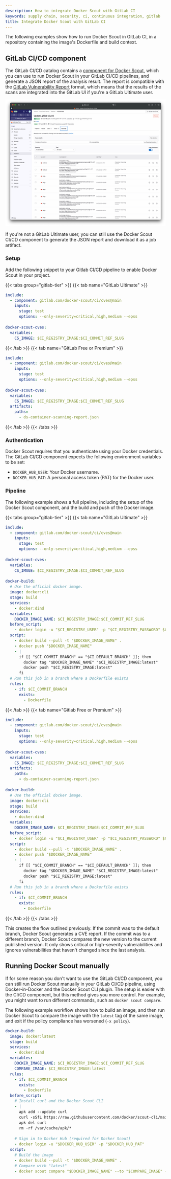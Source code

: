 ```yaml
---
description: How to integrate Docker Scout with GitLab CI
keywords: supply chain, security, ci, continuous integration, gitlab
title: Integrate Docker Scout with GitLab CI
---
```


The following examples show how to run Docker Scout in GitLab CI, in a
repository containing the image's Dockerfile and build context.

## GitLab CI/CD component

The GitLab CI/CD catalog contains a [component for Docker Scout](https://gitlab.com/explore/catalog/docker-scout/ci),
which you can use to run Docker Scout in your GitLab CI/CD pipelines, and
generate a JSON report of the analysis result. The report is compatible with
the [GitLab Vulnerability Report](https://docs.gitlab.com/ee/user/application_security/vulnerability_report/)
format, which means that the results of the scans are integrated into the
GitLab UI if you're a GitLab Ultimate user.

![GitLab security scanner integration results](../../images/gitlab-security-scanner-integration.png)

If you're not a GitLab Ultimate user, you can still use the Docker Scout CI/CD
component to generate the JSON report and download it as a job artifact.

### Setup

Add the following snippet to your Gitlab CI/CD pipeline to enable Docker Scout in your project.

{{< tabs group="gitlab-tier" >}}
{{< tab name="GitLab Ultimate" >}}

```yaml {title=".gitlab-ci.yml"}
include:
  - component: gitlab.com/docker-scout/ci/cves@main
    inputs:
      stage: test
      options: --only-severity=critical,high,medium --epss

docker-scout-cves:
  variables:
    CS_IMAGE: $CI_REGISTRY_IMAGE:$CI_COMMIT_REF_SLUG
```

{{< /tab >}}
{{< tab name="GitLab Free or Premium" >}}

```yaml {title=".gitlab-ci.yml"}
include:
  - component: gitlab.com/docker-scout/ci/cves@main
    inputs:
      stage: test
      options: --only-severity=critical,high,medium --epss

docker-scout-cves:
  variables:
    CS_IMAGE: $CI_REGISTRY_IMAGE:$CI_COMMIT_REF_SLUG
  artifacts:
    paths:
      - ds-container-scanning-report.json
```

{{< /tab >}}
{{< /tabs >}}

### Authentication

Docker Scout requires that you authenticate using your Docker credentials.
The GitLab CI/CD component expects the following environment variables to be set:

- `DOCKER_HUB_USER`: Your Docker username.
- `DOCKER_HUB_PAT`: A personal access token (PAT) for the Docker user.

### Pipeline

The following example shows a full pipeline, including the setup of the Docker
Scout component, and the build and push of the Docker image.

{{< tabs group="gitlab-tier" >}}
{{< tab name="GitLab Ultimate" >}}

```yaml {title=".gitlab-ci.yml"}
include:
  - component: gitlab.com/docker-scout/ci/cves@main
    inputs:
      stage: test
      options: --only-severity=critical,high,medium --epss

docker-scout-cves:
  variables:
    CS_IMAGE: $CI_REGISTRY_IMAGE:$CI_COMMIT_REF_SLUG

docker-build:
  # Use the official docker image.
  image: docker:cli
  stage: build
  services:
    - docker:dind
  variables:
    DOCKER_IMAGE_NAME: $CI_REGISTRY_IMAGE:$CI_COMMIT_REF_SLUG
  before_script:
    - docker login -u "$CI_REGISTRY_USER" -p "$CI_REGISTRY_PASSWORD" $CI_REGISTRY
  script:
    - docker build --pull -t "$DOCKER_IMAGE_NAME" .
    - docker push "$DOCKER_IMAGE_NAME"
    - |
      if [[ "$CI_COMMIT_BRANCH" == "$CI_DEFAULT_BRANCH" ]]; then
        docker tag "$DOCKER_IMAGE_NAME" "$CI_REGISTRY_IMAGE:latest"
        docker push "$CI_REGISTRY_IMAGE:latest"
      fi
  # Run this job in a branch where a Dockerfile exists
  rules:
    - if: $CI_COMMIT_BRANCH
      exists:
        - Dockerfile
```

{{< /tab >}}
{{< tab name="Gitlab Free or Premium" >}}

```yaml {title=".gitlab-ci.yml"}
include:
  - component: gitlab.com/docker-scout/ci/cves@main
    inputs:
      stage: test
      options: --only-severity=critical,high,medium --epss

docker-scout-cves:
  variables:
    CS_IMAGE: $CI_REGISTRY_IMAGE:$CI_COMMIT_REF_SLUG
  artifacts:
    paths:
      - ds-container-scanning-report.json

docker-build:
  # Use the official docker image.
  image: docker:cli
  stage: build
  services:
    - docker:dind
  variables:
    DOCKER_IMAGE_NAME: $CI_REGISTRY_IMAGE:$CI_COMMIT_REF_SLUG
  before_script:
    - docker login -u "$CI_REGISTRY_USER" -p "$CI_REGISTRY_PASSWORD" $CI_REGISTRY
  script:
    - docker build --pull -t "$DOCKER_IMAGE_NAME" .
    - docker push "$DOCKER_IMAGE_NAME"
    - |
      if [[ "$CI_COMMIT_BRANCH" == "$CI_DEFAULT_BRANCH" ]]; then
        docker tag "$DOCKER_IMAGE_NAME" "$CI_REGISTRY_IMAGE:latest"
        docker push "$CI_REGISTRY_IMAGE:latest"
      fi
  # Run this job in a branch where a Dockerfile exists
  rules:
    - if: $CI_COMMIT_BRANCH
      exists:
        - Dockerfile
```
{{< /tab >}}
{{< /tabs >}}

This creates the flow outlined previously. If the commit was to the default
branch, Docker Scout generates a CVE report. If the commit was to a different
branch, Docker Scout compares the new version to the current published version.
It only shows critical or high-severity vulnerabilities and ignores
vulnerabilities that haven't changed since the last analysis.

## Running Docker Scout manually

If for some reason you don't want to use the GitLab CI/CD component, you can
still run Docker Scout manually in your GitLab CI/CD pipeline, using
Docker-in-Docker and the Docker Scout CLI plugin. The setup is easier with the
CI/CD component, but this method gives you more control. For example, you might
want to run different commands, such as `docker scout compare`.

The following example workflow shows how to build an image, and then run Docker
Scout to compare the image with the `latest` tag of the same image, and exit if
the policy compliance has worsened (`-x policy`).

```yaml {title=".gitlab-ci.yml"}
docker-build:
  image: docker:latest
  stage: build
  services:
    - docker:dind
  variables:
    DOCKER_IMAGE_NAME: $CI_REGISTRY_IMAGE:$CI_COMMIT_REF_SLUG
    COMPARE_IMAGE: $CI_REGISTRY_IMAGE:latest
  rules:
    - if: $CI_COMMIT_BRANCH
      exists:
        - Dockerfile
  before_script:
    # Install curl and the Docker Scout CLI
    - |
      apk add --update curl
      curl -sSfL https://raw.githubusercontent.com/docker/scout-cli/main/install.sh | sh -s --
      apk del curl
      rm -rf /var/cache/apk/*

    # Sign in to Docker Hub (required for Docker Scout)
    - docker login -u "$DOCKER_HUB_USER" -p "$DOCKER_HUB_PAT"
  script:
    # Build the image
    - docker build --pull -t "$DOCKER_IMAGE_NAME" .
    # Compare with "latest"
    - docker scout compare "$DOCKER_IMAGE_NAME" --to "$COMPARE_IMAGE" -x policy
```
